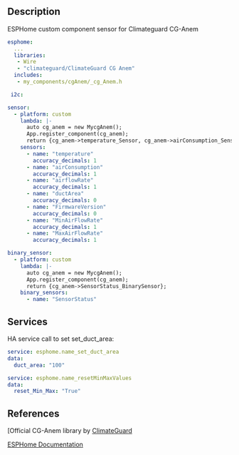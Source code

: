 ## Description

ESPHome custom component sensor for Climateguard CG-Anem

```yaml
esphome:
  ...
  libraries:
   - Wire
   - "climateguard/ClimateGuard CG Anem"   
  includes:
   - my_components/cgAnem/_cg_Anem.h

 i2c:
```

```yaml
sensor:
  - platform: custom
    lambda: |-
      auto cg_anem = new MycgAnem();
      App.register_component(cg_anem);
      return {cg_anem->temperature_Sensor, cg_anem->airConsumption_Sensor, cg_anem->airflowRate_Sensor, cg_anem->ductArea_Sensor, cg_anem->FirmwareVersion_Sensor, cg_anem->MinAirFlowRate_Sensor, cg_anem->MaxAirFlowRate_Sensor};
    sensors:
      - name: "temperature"
        accuracy_decimals: 1
      - name: "airConsumption"
        accuracy_decimals: 1
      - name: "airflowRate"
        accuracy_decimals: 1
      - name: "ductArea"
        accuracy_decimals: 0
      - name: "FirmwareVersion"
        accuracy_decimals: 0
      - name: "MinAirFlowRate"
        accuracy_decimals: 1
      - name: "MaxAirFlowRate"
        accuracy_decimals: 1
```

```yaml
binary_sensor:
  - platform: custom
    lambda: |-
      auto cg_anem = new MycgAnem();
      App.register_component(cg_anem);
      return {cg_anem->SensorStatus_BinarySensor};
    binary_sensors:
      - name: "SensorStatus"
```

## Services

HA service call to set set_duct_area:

```yaml
service: esphome.name_set_duct_area 
data:
  duct_area: "100"

service: esphome.name_resetMinMaxValues
data:
  reset_Min_Max: "True"
```

## References

[Official CG-Anem library by [ClimateGuard](https://github.com/climateguard/CG-Anem])

[ESPHome Documentation](https://esphome.io/index.html)
